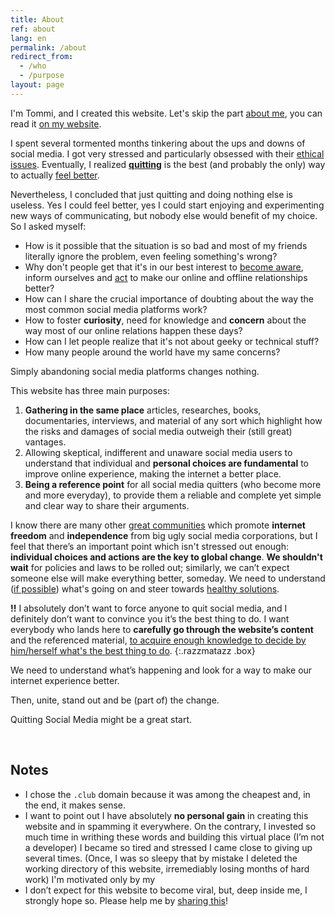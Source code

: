 ```yaml
---
title: About
ref: about
lang: en
permalink: /about
redirect_from:
  - /who
  - /purpose
layout: page
---
```

I'm Tommi, and I created this website. Let's skip the part [about me](https://tommi.space/home#about), you can read it [on my website](https://tommi.space/).

I spent several tormented months tinkering about the ups and downs of social media. I got very stressed and particularly obsessed with their [ethical issues](/why). Eventually, I realized [**quitting**](/quit) is the best (and probably the only) way to actually [feel better]().

Nevertheless, I concluded that just quitting and doing nothing else is useless. Yes I could feel better, yes I could start enjoying and experimenting new ways of communicating, but nobody else would benefit of my choice. So I asked myself:

- How is it possible that the situation is so bad and most of my friends literally ignore the problem, even feeling something's wrong?
- Why don't people get that it's in our best interest to [become aware](), inform ourselves and [act]() to make our online and offline relationships better?
- How can I share the crucial importance of doubting about the way the most common social media platforms work?
- How to foster **curiosity**, need for knowledge and **concern** about the way most of our online relations happen these days?
- How can I let people realize that it's not about geeky or technical stuff?
- How many people around the world have my same concerns?

Simply abandoning social media platforms changes nothing.

This website has three main purposes:

1. **Gathering in the same place** articles, researches, books, documentaries, interviews, and material of any sort which highlight how the risks and damages of social media outweigh their (still great) vantages.
1. Allowing skeptical, indifferent and unaware social media users to understand that individual and **personal choices are fundamental** to improve online experience, making the internet a better place.
1. **Being a reference point** for all social media quitters (who become more and more everyday), to provide them a reliable and complete yet simple and clear way to share their arguments.

I know there are many other [great communities](/communities) which promote **internet freedom** and **independence** from big ugly social media corporations, but I feel that there’s an important point which isn't stressed out enough: **individual choices and actions are the key to global change**. **We shouldn't wait** for policies and laws to be rolled out; similarly, we can’t expect someone else will make everything better, someday. We need to understand ([if possible]()) what's going on and steer towards [healthy solutions]().

**!!** I absolutely don’t want to force anyone to quit social media, and I definitely don’t want to convince you it’s the best thing to do. I want everybody who lands here to **carefully go through the website’s content** and the referenced material, <u>to acquire enough knowledge to decide by him/herself what's the best thing to do</u>.
{:.razzmatazz .box}

We need to understand what’s happening and look for a way to make our internet experience better.

Then, unite, stand out and be (part of) the change.

Quitting Social Media might be a great start.

<br />

## Notes

- I chose the `.club` domain because it was among the cheapest and, in the end, it makes sense.
- I want to point out I have absolutely **no personal gain** in creating this website and in spamming it everywhere. On the contrary, I invested so much time in writhing these words and building this virtual place (I’m not a developer) I became so tired and stressed I came close to giving up several times. (Once, I was so sleepy that by mistake I deleted the working directory of this website, irremediably losing months of hard work) I'm motivated only by my 
- I don’t expect for this website to become viral, but, deep inside me, I strongly hope so. Please help me by [sharing this]()!
